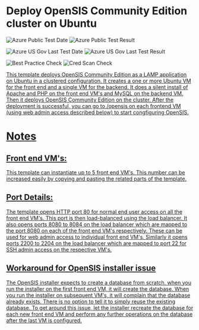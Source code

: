 # Deploy OpenSIS Community Edition cluster on Ubuntu

![Azure Public Test Date](https://azurequickstartsservice.blob.core.windows.net/badges/opensis-cluster-ubuntu/PublicLastTestDate.svg)
![Azure Public Test Result](https://azurequickstartsservice.blob.core.windows.net/badges/opensis-cluster-ubuntu/PublicDeployment.svg)

![Azure US Gov Last Test Date](https://azurequickstartsservice.blob.core.windows.net/badges/opensis-cluster-ubuntu/FairfaxLastTestDate.svg)
![Azure US Gov Last Test Result](https://azurequickstartsservice.blob.core.windows.net/badges/opensis-cluster-ubuntu/FairfaxDeployment.svg)

![Best Practice Check](https://azurequickstartsservice.blob.core.windows.net/badges/opensis-cluster-ubuntu/BestPracticeResult.svg)
![Cred Scan Check](https://azurequickstartsservice.blob.core.windows.net/badges/opensis-cluster-ubuntu/CredScanResult.svg)

<a href="https://portal.azure.com/#create/Microsoft.Template/uri/https%3A%2F%2Fraw.githubusercontent.com%2Fazure%2Fazure-quickstart-templates%2Fmaster%2Fopensis-cluster-ubuntu%2Fazuredeploy.json" target="_blank">

    


This template deploys OpenSIS Community Edition as a LAMP application on Ubuntu in a clustered configuration. It creates a one or more Ubuntu VM for the front end and a single VM for the backend. It does a silent install of Apache and PHP on the front end VM's and MySQL on the backend VM. Then it deploys OpenSIS Community Edition on the cluster. After the deployment is successful, you can go to /opensis on each frontend VM (using web admin access described below) to start congfiguring OpenSIS.
 
# Notes

## Front end VM's:
This template can instantiate up to 5 front end VM's. This number can be increased easily by copying and pasting the related parts of the template. 

## Port Details:
The template opens HTTP port 80 for normal end user access on all the front end VM's. This port is then load-balanced using the load balancer.
It also opens ports 8080 to 8084 on the load balancer which are mapped to the port 8080 on each of the front end VM's respectively. These can be used for web admin access to individual front end VM's.
Similarly it opens ports 2200 to 2204 on the load balancer which are mapped to port 22 for SSH admin access on the respective VM's.

## Workaround for OpenSIS installer issue
The OpenSIS installer expects to create a database from scratch. when you run the installer on the first front end VM, it will create the database. When you run the installer on subsequent VM's, it will complain that the database already exists. There is no option to tell it to simply reuse the existing database. To get around this issue, let the installer recreate the database for each new front end VM and perform any further operations on the database after the last VM is configured.

